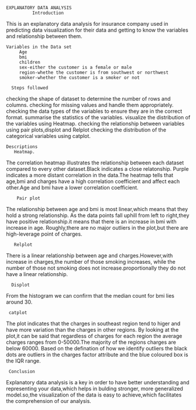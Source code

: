     EXPLANATORY DATA ANALYSIS 
              Introduction
This is an explanatory data analysis for insurance company used in predicting data visualization
for their data and getting to know the variables and relationship between them.
	   
    Variables in the Data set
		 Age
		 bmi
		 children
		 sex-either the customer is a female or male
		 region-whethe the customer is from southwest or northwest
		 smoker-whether the customer is a smoker or not
		 
	  Steps followed
 checking the shape of dataset to determine the number of rows and columns.
 checking for missing values and handle them appropriately.
 checking the data types of the variables to ensure they are in the correct format.
 summarise the statistics of the variables.
 visualize the distribution of the variables using Heatmap.
 checking the relationship between variables using pair plots,displot and Relplot
 checking the distribution of the categorical variables using  catplot.
			    
				
    Descriptions
       Heatmap.
 The correlation heatmap illustrates the relationship between each dataset compared to every other dataset.Black indicates a close  relatonship.
 Purple indicates a more distant correlation in the data.The heatmap tells that age,bmi and charges have a high correlation coefficient and
 affect each other.Age and bmi have a lower correlation coefficient.
					  			   
        Pair plot
 The relationship between age and bmi is most linear,which means that they hold a strong relationship.
 As the data points fall uphill from left to right,they have positive relationship.it means that there is an increase in 
 bmi with increase in age.
 Roughly,there are no major outliers in the plot,but there are high-leverage point of charges.
				     
       Relplot
There is a linear relationship between age  and charges.However,with increase in charges,the number of those smoking increases,
while the number of those not smoking does not increase.proportionally they do not have a linear relationship.
				
      Displot
From the histogram we can confirm that the median count for bmi lies around 30.
				
     catplot
The plot indicates that the charges in southeast region tend to higer and have more variation than the charges in other regions.
By looking at the plot,it can be said that regardless of charges for each region the average charges ranges from 0-50000.The majority
of the regions charges are below 60000.
Based on the defination of how we identify outliers the black dots are outliers in the charges factor attribute and the blue
coloured box is the IQR range.
	
     Conclusion
Explanatory data analysis is a key in order to have better understanding and representing your data,which helps in bulding stronger,
more generalized model.so,the visualization of the data is easy to achieve,which facilitates the comprehension of our analysis.
				
			
				
